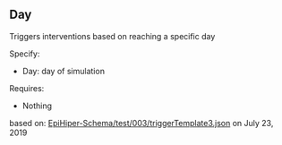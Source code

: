 ##  Day
Triggers interventions based on reaching a specific day

Specify:
* Day: day of simulation  

Requires: 
* Nothing  

based on: [EpiHiper-Schema/test/003/triggerTemplate3.json](https://github.com/NSSAC/EpiHiper-Schema/blob/master/test/003/triggerTemplate3.json)
on July 23, 2019
